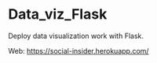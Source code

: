 # Data_viz_Flask
 Deploy data visualization work with Flask.

Web: https://social-insider.herokuapp.com/

